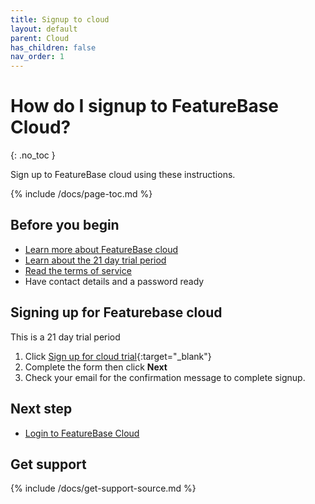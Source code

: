 ```yaml
---
title: Signup to cloud
layout: default
parent: Cloud
has_children: false
nav_order: 1
---
```


# How do I signup to FeatureBase Cloud?
{: .no_toc }

Sign up to FeatureBase cloud using these instructions.

{% include /docs/page-toc.md %}

## Before you begin

* [Learn more about FeatureBase cloud](/cloud/cloud-introduction)
* [Learn about the 21 day trial period](/cloud/cloud-introduction#cloud-trial)
* [Read the terms of service](https://www.featurebase.com/cloud-terms)
* Have contact details and a password ready

## Signing up for Featurebase cloud

This is a 21 day trial period

1. Click [Sign up for cloud trial](https://cloud.featurebase.com/signup){:target="_blank"}
2. Complete the form then click **Next**
3. Check your email for the confirmation message to complete signup.

## Next step

* [Login to FeatureBase Cloud](https://cloud.featurebase.com/login)

## Get support

{% include /docs/get-support-source.md %}
